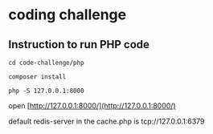 # coding challenge

## Instruction to run PHP code

```
cd code-challenge/php

composer install

php -S 127.0.0.1:8000
```

open [http://127.0.0.1:8000/](http://127.0.0.1:8000/)

default redis-server in the cache.php is tcp://127.0.0.1:6379
